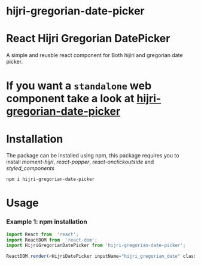 # hijri-gregorian-date-picker

# React Hijri Gregorian DatePicker
A simple and reusble react component for Both hijiri and gregorian date picker.

# If you want a `standalone` web component take a look at [hijri-gregorian-date-picker](https://github.com/omarjomai/hijri-gregorian-date-picker)

# Installation
The package can be installed using npm, this package requires you to install *moment-hijri*, *react-popper*, *react-onclickoutside* and *styled_components*
```
npm i hijri-gregorian-date-picker
```
# Usage
### Example 1: npm installation
```javascript
import React from  'react';
import ReactDOM from  'react-dom';
import HijriGregorianDatePicker from 'hijri-gregorian-date-picker';

ReactDOM.render(<HijriDatePicker inputName="hijri_gregorian_date" className="form-control" selectedDate="1439/08/02"  />, document.getElementById('root'));

```
